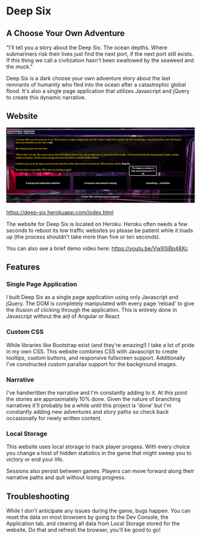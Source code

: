 # Deep Six
## A Choose Your Own Adventure

"I'll tell you a story about the Deep Six. The ocean depths. Where submariners risk their lives just find the next port, if the next port still exists. If this thing we call a civilization hasn't been swallowed by the seaweed and the muck."

Deep Six is a dark choose your own adventure story about the last remnants of humanity who fled into the ocean after a catastrophic global flood. It's also a single page application that utilizes Javascript and jQuery to create this dynamic narrative.

## Website


![Deep Six](/Assets/screenshot-page-zero.png)    

https://deep-six.herokuapp.com/index.html

The website for Deep Six is located on Heroku. Heroku often needs a few seconds to reboot its low traffic websites so please be patient while it loads up (the process shouldn't take more than five or ten seconds).

You can also see a brief demo video here: https://youtu.be/Vw93iBp48Xc

## Features

### Single Page Application

I built Deep Six as a single page application using only Javascript and jQuery. The DOM is completely manipulated with every page 'reload' to give the illusion of clicking through the application. This is entirely done in Javascript without the aid of Angular or React.

### Custom CSS

While libraries like Bootstrap exist (and they're amazing!) I take a lot of pride in my own CSS. This website combines CSS with Javascript to create tooltips, custom buttons, and responsive fullscreen support. Additionally I've constructed custom parallax support for the background images.

### Narrative

I've handwritten the narrative and I'm constantly adding to it. At this point the stories are approximately 10% done. Given the nature of branching narratives it'll probably be a while until this project is 'done' but I'm constantly adding new adventures and story paths so check back occasionally for newly written content.

### Local Storage

This website uses local storage to track player progess. With every choice you change a host of hidden statistics in the game that might sweep you to victory or end your life.

Sessions also persist between games. Players can move forward along their narrative paths and quit without losing progress.

## Troubleshooting

While I don't anticipate any issues during the game, bugs happen. You can reset the data on most browsers by going to the Dev Console, the Application tab, and clearing all data from Local Storage stored for the website. Do that and refresh the browser, you'll be good to go!
